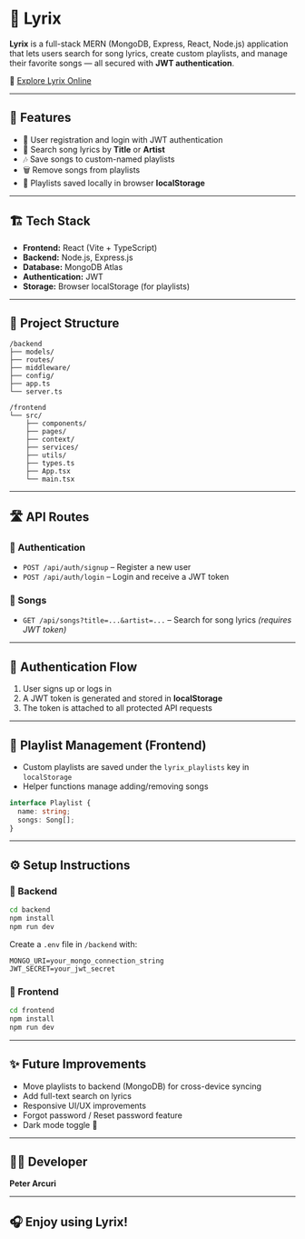 # 🎵 Lyrix

**Lyrix** is a full-stack MERN (MongoDB, Express, React, Node.js) application that lets users search for song lyrics, create custom playlists, and manage their favorite songs — all secured with **JWT authentication**.

🎼 [Explore Lyrix Online ](https://lyrix-one.vercel.app/)

---

## 🚀 Features

- 🔐 User registration and login with JWT authentication  
- 🔎 Search song lyrics by **Title** or **Artist**  
- 🎶 Save songs to custom-named playlists  
- 🗑️ Remove songs from playlists  
- 💾 Playlists saved locally in browser **localStorage**

---

## 🏗️ Tech Stack

- **Frontend:** React (Vite + TypeScript)  
- **Backend:** Node.js, Express.js  
- **Database:** MongoDB Atlas  
- **Authentication:** JWT  
- **Storage:** Browser localStorage (for playlists)

---

## 📂 Project Structure

```
/backend
├── models/
├── routes/
├── middleware/
├── config/
├── app.ts
└── server.ts

/frontend
└── src/
    ├── components/
    ├── pages/
    ├── context/
    ├── services/
    ├── utils/
    ├── types.ts
    ├── App.tsx
    └── main.tsx
```

---

## 🛣️ API Routes

### 🔐 Authentication

- `POST /api/auth/signup` – Register a new user  
- `POST /api/auth/login` – Login and receive a JWT token  

### 🎵 Songs

- `GET /api/songs?title=...&artist=...` – Search for song lyrics *(requires JWT token)*

---

## 🔑 Authentication Flow

1. User signs up or logs in  
2. A JWT token is generated and stored in **localStorage**  
3. The token is attached to all protected API requests

---

## 🎼 Playlist Management (Frontend)

- Custom playlists are saved under the `lyrix_playlists` key in `localStorage`
- Helper functions manage adding/removing songs

```ts
interface Playlist {
  name: string;
  songs: Song[];
}
```

---

## ⚙️ Setup Instructions

### 🔧 Backend

```bash
cd backend
npm install
npm run dev
```

Create a `.env` file in `/backend` with:

```
MONGO_URI=your_mongo_connection_string
JWT_SECRET=your_jwt_secret
```

### 🎨 Frontend

```bash
cd frontend
npm install
npm run dev
```

---

## ✨ Future Improvements

- Move playlists to backend (MongoDB) for cross-device syncing  
- Add full-text search on lyrics  
- Responsive UI/UX improvements  
- Forgot password / Reset password feature  
- Dark mode toggle 🌙  

---

## 🧑‍💻 Developer

**Peter Arcuri**

---

## 🎧 Enjoy using Lyrix!
